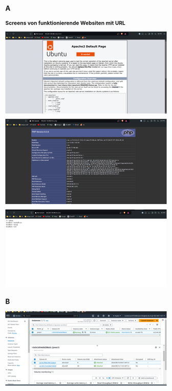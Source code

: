 ## A 

### Screens von funktionierende Websiten mit URL

![alt text](image.png)

![alt text](image-1.png)

![alt text](image-2.png)

## B 

![alt text](image-3.png)
